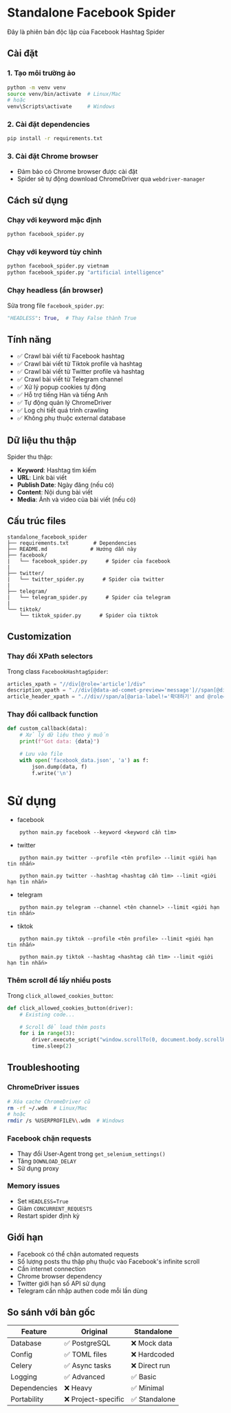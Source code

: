 # Standalone Facebook Spider

Đây là phiên bản độc lập của Facebook Hashtag Spider

## Cài đặt

### 1. Tạo môi trường ảo

```bash
python -m venv venv
source venv/bin/activate  # Linux/Mac
# hoặc
venv\Scripts\activate     # Windows
```

### 2. Cài đặt dependencies

```bash
pip install -r requirements.txt
```

### 3. Cài đặt Chrome browser

- Đảm bảo có Chrome browser được cài đặt
- Spider sẽ tự động download ChromeDriver qua `webdriver-manager`

## Cách sử dụng

### Chạy với keyword mặc định

```bash
python facebook_spider.py
```

### Chạy với keyword tùy chỉnh

```bash
python facebook_spider.py vietnam
python facebook_spider.py "artificial intelligence"
```

### Chạy headless (ẩn browser)

Sửa trong file `facebook_spider.py`:

```python
"HEADLESS": True,  # Thay False thành True
```

## Tính năng

- ✅ Crawl bài viết từ Facebook hashtag
- ✅ Crawl bài viết từ Tiktok profile và hashtag
- ✅ Crawl bài viết từ Twitter profile và hashtag
- ✅ Crawl bài viết từ Telegram channel
- ✅ Xử lý popup cookies tự động
- ✅ Hỗ trợ tiếng Hàn và tiếng Anh
- ✅ Tự động quản lý ChromeDriver
- ✅ Log chi tiết quá trình crawling
- ✅ Không phụ thuộc external database

## Dữ liệu thu thập

Spider thu thập:

- **Keyword**: Hashtag tìm kiếm
- **URL**: Link bài viết
- **Publish Date**: Ngày đăng (nếu có)
- **Content**: Nội dung bài viết
- **Media**: Ảnh và video của bài viết (nếu có)

## Cấu trúc files

```
standalone_facebook_spider
├── requirements.txt        # Dependencies
├── README.md              # Hướng dẫn này
├── facebook/
|   └── facebook_spider.py      # Spider của facebook
|
├── twitter/
|   └── twitter_spider.py      # Spider của twitter
|
├── telegram/
|   └── telegram_spider.py      # Spider của telegram
|
└── tiktok/
    └── tiktok_spider.py      # Spider của tiktok
```

## Customization

### Thay đổi XPath selectors

Trong class `FacebookHashtagSpider`:

```python
articles_xpath = "//div[@role='article']/div"
description_xpath = ".//div[@data-ad-comet-preview='message']//span[@dir='auto']//text()"
article_header_xpath = ".//div//span/a[@aria-label!='확대하기' and @role='link']"
```

### Thay đổi callback function

```python
def custom_callback(data):
    # Xử lý dữ liệu theo ý muốn
    print(f"Got data: {data}")

    # Lưu vào file
    with open('facebook_data.json', 'a') as f:
        json.dump(data, f)
        f.write('\n')
```

# Sử dụng

- facebook
```
	python main.py facebook --keyword <keyword cần tìm>
```

- twitter
```
	python main.py twitter --profile <tên profile> --limit <giới hạn tin nhắn>

	python main.py twitter --hashtag <hashtag cần tìm> --limit <giới hạn tin nhắn>
```

- telegram
```
	python main.py telegram --channel <tên channel> --limit <giới hạn tin nhắn>
```

- tiktok
```
	python main.py tiktok --profile <tên profile> --limit <giới hạn tin nhắn>

	python main.py tiktok --hashtag <hashtag cần tìm> --limit <giới hạn tin nhắn>
```

### Thêm scroll để lấy nhiều posts

Trong `click_allowed_cookies_button`:

```python
def click_allowed_cookies_button(driver):
    # Existing code...

    # Scroll để load thêm posts
    for i in range(3):
        driver.execute_script("window.scrollTo(0, document.body.scrollHeight);")
        time.sleep(2)
```

## Troubleshooting

### ChromeDriver issues

```bash
# Xóa cache ChromeDriver cũ
rm -rf ~/.wdm  # Linux/Mac
# hoặc
rmdir /s %USERPROFILE%\.wdm  # Windows
```

### Facebook chặn requests

- Thay đổi User-Agent trong `get_selenium_settings()`
- Tăng `DOWNLOAD_DELAY`
- Sử dụng proxy

### Memory issues

- Set `HEADLESS=True`
- Giảm `CONCURRENT_REQUESTS`
- Restart spider định kỳ

## Giới hạn

- Facebook có thể chặn automated requests
- Số lượng posts thu thập phụ thuộc vào Facebook's infinite scroll
- Cần internet connection
- Chrome browser dependency
- Twitter giới hạn số API sử dụng
- Telegram cần nhập authen code mỗi lần dùng

## So sánh với bản gốc

| Feature      | Original            | Standalone    |
| ------------ | ------------------- | ------------- |
| Database     | ✅ PostgreSQL       | ❌ Mock data  |
| Config       | ✅ TOML files       | ❌ Hardcoded  |
| Celery       | ✅ Async tasks      | ❌ Direct run |
| Logging      | ✅ Advanced         | ✅ Basic      |
| Dependencies | ❌ Heavy            | ✅ Minimal    |
| Portability  | ❌ Project-specific | ✅ Standalone |
